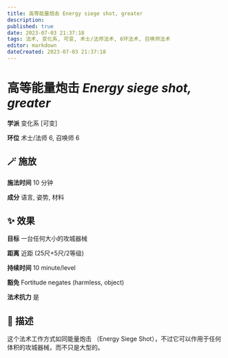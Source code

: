 ```yaml
---
title: 高等能量炮击 Energy siege shot, greater
description: 
published: true
date: 2023-07-03 21:37:18
tags: 法术, 变化系, 可变, 术士/法师法术, 6环法术, 召唤师法术
editor: markdown
dateCreated: 2023-07-03 21:37:18
---
```


# **高等能量炮击** *Energy siege shot, greater*

**学派** 变化系 \[可变\] 

**环位** 术士/法师 6, 召唤师 6

## 🪄 施放

**施法时间** 10 分钟

**成分** 语言, 姿势, 材料

## ✨ 效果 

**目标** 一台任何大小的攻城器械 

**距离** 近距 (25尺+5尺/2等级)  

**持续时间** 10 minute/level 

**豁免** Fortitude negates (harmless, object)

**法术抗力** 是

## 📖 描述

这个法术工作方式如同能量炮击 （Energy Siege Shot），不过它可以作用于任何体积的攻城器械，而不只是大型的。
    